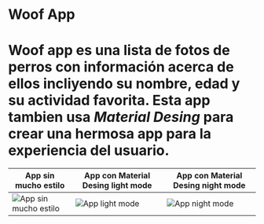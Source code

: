 Woof App
==================================

Woof app es una lista de fotos de perros con información acerca de ellos incliyendo su nombre, edad y su actividad favorita. Esta app tambien usa ***Material Desing*** para crear una hermosa app para la experiencia del usuario.
==================================

|App sin mucho estilo|App con Material Desing light mode|App con Material Desing night mode|
|-|-|-|
|![App sin mucho estilo](https://github.com/GabrielGomezGG/AndroidComposeGoogleCodelab/blob/master/Unidad_3_C%C3%B3mo_mostrar_listas_y_usar_Material_Design/MaterialComposeExample/without%20style.png)|![App light mode](https://github.com/GabrielGomezGG/AndroidComposeGoogleCodelab/blob/master/Unidad_3_C%C3%B3mo_mostrar_listas_y_usar_Material_Design/MaterialComposeExample/final-light-mode.png)|![App night mode]([https://github.com/GabrielGomezGG/AndroidComposeGoogleCodelab/blob/master/MaterialComposeExample/final-night-mode.png](https://github.com/GabrielGomezGG/AndroidComposeGoogleCodelab/blob/master/Unidad_3_C%C3%B3mo_mostrar_listas_y_usar_Material_Design/MaterialComposeExample/final-night-mode.png))|



